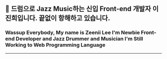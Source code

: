 ## 🥁 드럼으로 Jazz Music하는 신입 Front-end 개발자 이진희입니다.       끝없이 항해하고 있습니다. 

### Wassup Everybody, My name is Zeenii Lee        I'm Newbie Front-end Developer and Jazz Drummer and Musician       I'm Still Working to Web Programming Language

---------------------------




<!--
**JinHeeZeeniiLee/JinHeeZeeniiLee** is a ✨ _special_ ✨ repository because its `README.md` (this file) appears on your GitHub profile.

Here are some ideas to get you started:

- 🔭 I’m currently working on ...
- 🌱 I’m currently learning ...
- 👯 I’m looking to collaborate on ...
- 🤔 I’m looking for help with ...
- 💬 Ask me about ...
- 📫 How to reach me: ...
- 😄 Pronouns: ...
- ⚡ Fun fact: ...
-->
